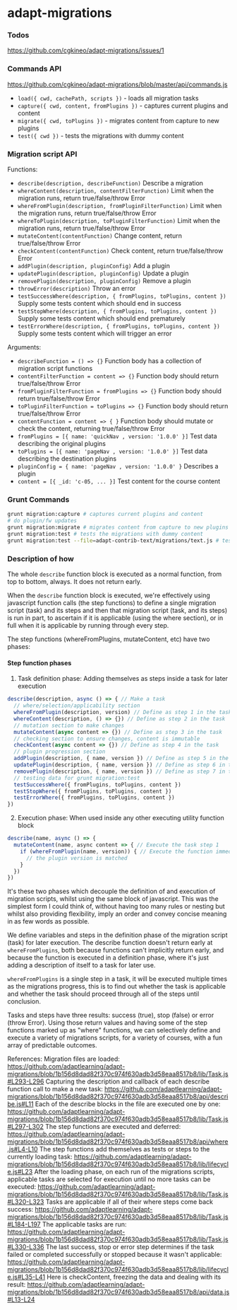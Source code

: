 # adapt-migrations
 
### Todos
https://github.com/cgkineo/adapt-migrations/issues/1

### Commands API
https://github.com/cgkineo/adapt-migrations/blob/master/api/commands.js
* `load({ cwd, cachePath, scripts })` - loads all migration tasks
* `capture({ cwd, content, fromPlugins })` - captures current plugins and content
* `migrate({ cwd, toPlugins })` - migrates content from capture to new plugins
* `test({ cwd })` - tests the migrations with dummy content

### Migration script API
Functions:
* `describe(description, describeFunction)` Describe a migration
* `whereContent(description, contentFilterFunction)` Limit when the migration runs, return true/false/throw Error
* `whereFromPlugin(description, fromPluginFilterFunction)` Limit when the migration runs, return true/false/throw Error
* `whereToPlugin(description, toPluginFilterFunction)` Limit when the migration runs, return true/false/throw Error
* `mutateContent(contentFunction)` Change content, return true/false/throw Error
* `checkContent(contentFunction)` Check content, return true/false/throw Error
* `addPlugin(description, pluginConfig)` Add a plugin
* `updatePlugin(description, pluginConfig)` Update a plugin
* `removePlugin(description, pluginConfig)` Remove a plugin
* `throwError(description)` Throw an error
* `testSuccessWhere(description, { fromPlugins, toPlugins, content })` Supply some tests content which should end in success
* `testStopWhere(description, { fromPlugins, toPlugins, content })` Supply some tests content which should end prematurely
* `testErrorWhere(description, { fromPlugins, toPlugins, content })` Supply some tests content which will trigger an error

Arguments:
* `describeFunction = () => {}` Function body has a collection of migration script functions
* `contentFilterFunction = content => {}` Function body should return true/false/throw Error
* `fromPluginFilterFunction = fromPlugins => {}` Function body should return true/false/throw Error
* `toPluginFilterFunction = toPlugins => {}` Function body should return true/false/throw Error
* `contentFunction = content => { }` Function body should mutate or check the content, returning true/false/throw Error
* `fromPlugins = [{ name: 'quickNav , version: '1.0.0' }]` Test data describing the original plugins
* `toPlugins = [{ name: 'pageNav , version: '1.0.0' }]` Test data describing the destination plugins
* `pluginConfig = { name: 'pageNav , version: '1.0.0' }` Describes a plugin
* `content = [{ _id: 'c-05, ... }]` Test content for the course content

### Grunt Commands
```sh
grunt migration:capture # captures current plugins and content
# do plugin/fw updates
grunt migration:migrate # migrates content from capture to new plugins
grunt migration:test # tests the migrations with dummy content
grunt migration:test --file=adapt-contrib-text/migrations/text.js # tests the migrations with dummy content
```

### Description of how
The whole `describe` function block is executed as a normal function, from top to bottom, always. It does not return early.

When the `describe` function block is executed, we're effectively using javascript function calls (the step functions) to define a single migration script (task) and its steps and then that migration script (task, and its steps) is run in part, to ascertain if it is applicable (using the where section), or in full when it is applicable by running through every step.

The step functions (whereFromPlugins, mutateContent, etc) have two phases:

#### Step function phases
1. Task definition phase: Adding themselves as steps inside a task for later execution
```js
describe(description, async () => { // Make a task
  // where/selection/applicability section
  whereFromPlugin(description, version) // Define as step 1 in the task
  whereContent(description, () => {}) // Define as step 2 in the task
  // mutation section to make changes
  mutateContent(async content => {}) // Define as step 3 in the task
  // checking section to ensure changes, content is immutable 
  checkContent(async content => {}) // Define as step 4 in the task
  // plugin progression section
  addPlugin(description, { name, version }) // Define as step 5 in the task
  updatePlugin(description, { name, version }) // Define as step 6 in the task
  removePlugin(description, { name, version }) // Define as step 7 in the task
  // testing data for grunt migration:test
  testSuccessWhere({ fromPlugins, toPlugins, content })
  testStopWhere({ fromPlugins, toPlugins, content })
  testErrorWhere({ fromPlugins, toPlugins, content })
})
```
2. Execution phase: When used inside any other executing utility function block
```js
describe(name, async () => {
  mutateContent(name, async content => { // Execute the task step 1
    if (whereFromPlugin(name, version)) { // Execute the function immediately
      // the plugin version is matched
    }
  })
}) 
```

It's these two phases which decouple the definition of and execution of migration scripts, whilst using the same block of javascript. This was the simplest form I could think of, without having too many rules or nesting but whilst also providing flexibility, imply an order and convey concise meaning in as few words as possible.

We define variables and steps in the definition phase of the migration script (task) for later execution. The describe function doesn't return early at `whereFromPlugins`, both because functions can't implicitly return early, and because the function is executed in a definition phase, where it's just adding a description of itself to a task for later use.

`whereFromPlugins` is a single step in a task, it will be executed multiple times as the migrations progress, this is to find out whether the task is applicable and whether the task should proceed through all of the steps until conclusion. 

Tasks and steps have three results: success (true), stop (false) or error (throw Error). Using those return values and having some of the step functions marked up as "where" functions, we can selectively define and execute a variety of migrations scripts, for a variety of courses, with a fun array of predictable outcomes.

References:
Migration files are loaded: https://github.com/adaptlearning/adapt-migrations/blob/1b156d8dad82f370c974f630adb3d58eaa8517b8/lib/Task.js#L293-L296
Capturing the description and callback of each describe function call to make a new task: https://github.com/adaptlearning/adapt-migrations/blob/1b156d8dad82f370c974f630adb3d58eaa8517b8/api/describe.js#L11
Each of the describe blocks in the file are executed one by one: https://github.com/adaptlearning/adapt-migrations/blob/1b156d8dad82f370c974f630adb3d58eaa8517b8/lib/Task.js#L297-L302
The step functions are executed and deferred: https://github.com/adaptlearning/adapt-migrations/blob/1b156d8dad82f370c974f630adb3d58eaa8517b8/api/where.js#L4-L10
The step functions add themselves as tests or steps to the currently loading task: https://github.com/adaptlearning/adapt-migrations/blob/1b156d8dad82f370c974f630adb3d58eaa8517b8/lib/lifecycle.js#L23
After the loading phase, on each run of the migrations scripts, applicable tasks are selected for execution until no more tasks can be executed: https://github.com/adaptlearning/adapt-migrations/blob/1b156d8dad82f370c974f630adb3d58eaa8517b8/lib/Task.js#L320-L323
Tasks are applicable if all of their where steps come back success: https://github.com/adaptlearning/adapt-migrations/blob/1b156d8dad82f370c974f630adb3d58eaa8517b8/lib/Task.js#L184-L197
The applicable tasks are run: https://github.com/adaptlearning/adapt-migrations/blob/1b156d8dad82f370c974f630adb3d58eaa8517b8/lib/Task.js#L330-L336
The last success, stop or error step determines if the task failed or completed successfully or stopped because it wasn't applicable: https://github.com/adaptlearning/adapt-migrations/blob/1b156d8dad82f370c974f630adb3d58eaa8517b8/lib/lifecycle.js#L35-L41
Here is checkContent, freezing the data and dealing with its result: https://github.com/adaptlearning/adapt-migrations/blob/1b156d8dad82f370c974f630adb3d58eaa8517b8/api/data.js#L13-L24
